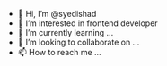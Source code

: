 - 👋 Hi, I’m @syedishad
- 👀 I’m interested in frontend developer
- 🌱 I’m currently learning ...
- 💞️ I’m looking to collaborate on ...
- 📫 How to reach me ...

<!---
syedishad/syedishad is a ✨ special ✨ repository because its `README.md` (this file) appears on your GitHub profile.
You can click the Preview link to take a look at your changes.
--->
